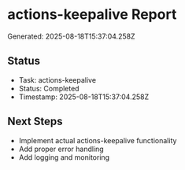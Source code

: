 # actions-keepalive Report

Generated: 2025-08-18T15:37:04.258Z

## Status
- Task: actions-keepalive
- Status: Completed
- Timestamp: 2025-08-18T15:37:04.258Z

## Next Steps
- Implement actual actions-keepalive functionality
- Add proper error handling
- Add logging and monitoring
